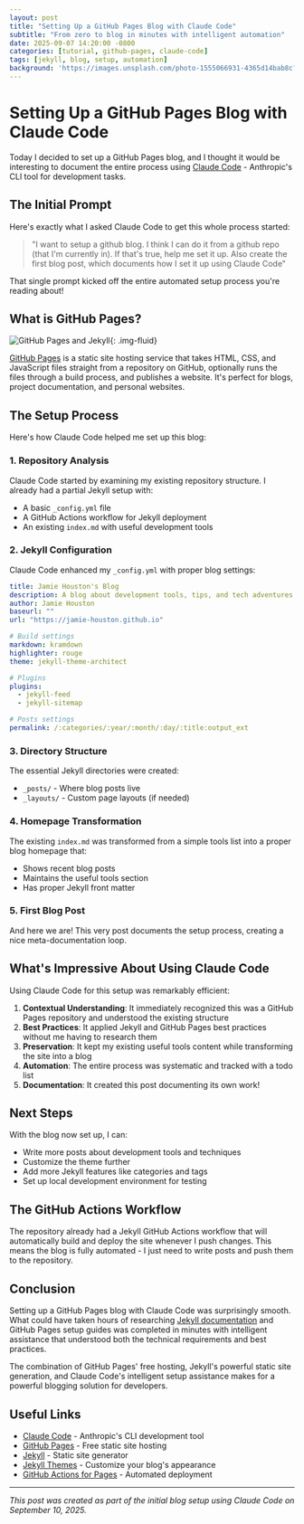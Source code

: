 ```yaml
---
layout: post
title: "Setting Up a GitHub Pages Blog with Claude Code"
subtitle: "From zero to blog in minutes with intelligent automation"
date: 2025-09-07 14:20:00 -0800
categories: [tutorial, github-pages, claude-code]
tags: [jekyll, blog, setup, automation]
background: 'https://images.unsplash.com/photo-1555066931-4365d14bab8c?ixlib=rb-4.0.3&ixid=M3wxMjA3fDB8MHxwaG90by1wYWdlfHx8fGVufDB8fHx8fA%3D%3D&auto=format&fit=crop&w=2070&q=80'
---
```


# Setting Up a GitHub Pages Blog with Claude Code

Today I decided to set up a GitHub Pages blog, and I thought it would be interesting to document the entire process using [Claude Code](https://claude.ai/code) - Anthropic's CLI tool for development tasks.

## The Initial Prompt

Here's exactly what I asked Claude Code to get this whole process started:

> "I want to setup a github blog. I think I can do it from a github repo (that I'm currently in). If that's true, help me set it up. Also create the first blog post, which documents how I set it up using Claude Code"

That single prompt kicked off the entire automated setup process you're reading about!

## What is GitHub Pages?

![GitHub Pages and Jekyll](https://images.unsplash.com/photo-1618477247222-acbdb0e159b3?ixlib=rb-4.0.3&ixid=M3wxMjA3fDB8MHxwaG90by1wYWdlfHx8fGVufDB8fHx8fA%3D%3D&auto=format&fit=crop&w=2128&q=80){: .img-fluid}

[GitHub Pages](https://pages.github.com/) is a static site hosting service that takes HTML, CSS, and JavaScript files straight from a repository on GitHub, optionally runs the files through a build process, and publishes a website. It's perfect for blogs, project documentation, and personal websites.

## The Setup Process

Here's how Claude Code helped me set up this blog:

### 1. Repository Analysis

Claude Code started by examining my existing repository structure. I already had a partial Jekyll setup with:
- A basic `_config.yml` file
- A GitHub Actions workflow for Jekyll deployment
- An existing `index.md` with useful development tools

### 2. Jekyll Configuration

Claude Code enhanced my `_config.yml` with proper blog settings:

```yaml
title: Jamie Houston's Blog
description: A blog about development tools, tips, and tech adventures
author: Jamie Houston
baseurl: ""
url: "https://jamie-houston.github.io"

# Build settings
markdown: kramdown
highlighter: rouge
theme: jekyll-theme-architect

# Plugins
plugins:
  - jekyll-feed
  - jekyll-sitemap

# Posts settings
permalink: /:categories/:year/:month/:day/:title:output_ext
```

### 3. Directory Structure

The essential Jekyll directories were created:
- `_posts/` - Where blog posts live
- `_layouts/` - Custom page layouts (if needed)

### 4. Homepage Transformation

The existing `index.md` was transformed from a simple tools list into a proper blog homepage that:
- Shows recent blog posts
- Maintains the useful tools section
- Has proper Jekyll front matter

### 5. First Blog Post

And here we are! This very post documents the setup process, creating a nice meta-documentation loop.

## What's Impressive About Using Claude Code

Using Claude Code for this setup was remarkably efficient:

1. **Contextual Understanding**: It immediately recognized this was a GitHub Pages repository and understood the existing structure
2. **Best Practices**: It applied Jekyll and GitHub Pages best practices without me having to research them
3. **Preservation**: It kept my existing useful tools content while transforming the site into a blog
4. **Automation**: The entire process was systematic and tracked with a todo list
5. **Documentation**: It created this post documenting its own work!

## Next Steps

With the blog now set up, I can:
- Write more posts about development tools and techniques
- Customize the theme further
- Add more Jekyll features like categories and tags
- Set up local development environment for testing

## The GitHub Actions Workflow

The repository already had a Jekyll GitHub Actions workflow that will automatically build and deploy the site whenever I push changes. This means the blog is fully automated - I just need to write posts and push them to the repository.

## Conclusion

Setting up a GitHub Pages blog with Claude Code was surprisingly smooth. What could have taken hours of researching [Jekyll documentation](https://jekyllrb.com/) and GitHub Pages setup guides was completed in minutes with intelligent assistance that understood both the technical requirements and best practices.

The combination of GitHub Pages' free hosting, Jekyll's powerful static site generation, and Claude Code's intelligent setup assistance makes for a powerful blogging solution for developers.

## Useful Links

- [Claude Code](https://claude.ai/code) - Anthropic's CLI development tool
- [GitHub Pages](https://pages.github.com/) - Free static site hosting
- [Jekyll](https://jekyllrb.com/) - Static site generator
- [Jekyll Themes](https://jekyllrb.com/docs/themes/) - Customize your blog's appearance
- [GitHub Actions for Pages](https://github.com/actions/deploy-pages) - Automated deployment

---

*This post was created as part of the initial blog setup using Claude Code on September 10, 2025.*